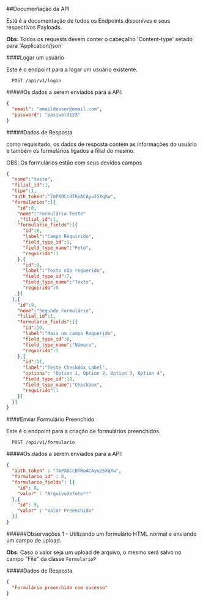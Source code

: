 ##Documentação da API

Está é a documentação de todos os Endpoints disponíves e seus respectivos Payloads.

**Obs:** Todos os requests devem conter o cabeçalho 'Content-type' setado para 'Application/json'

####Logar um usuário

Este é o endpoint para a logar um usuário existente.

```
  POST /api/v1/login
```

#####Os dados a serem enviados para a API:

```json
{
  "email": "emaildouser@email.com",
  "password": "password123"
}
```

#####Dados de Resposta

como requisitado, os dados de resposta contém as informações do usuário e também os formulários ligados a filial do mesmo.

OBS: Os formulários estão com seus devidos campos

```json
{
  "nome":"teste",
  "filial_id":1,
  "tipo":1,
  "auth_token":"7mPXOCcBTRoACAyu25XqXw",
  "formularios":[{
    "id":8,
    "nome":"Formulário Teste"
    ,"filial_id":1,
    "formulario_fields":[{
      "id":8,
      "label":"Campo Requirido",
      "field_type_id":1,
      "field_type_name":"Foto",
      "requirido":1
    },{
      "id":9,
      "label":"Texto não requerido",
      "field_type_id":7,
      "field_type_name":"Texto",
      "requirido":0
    }]
  },{
    "id":9,
    "nome":"Segundo Formulário",
    "filial_id":1,
    "formulario_fields":[{
      "id":10,
      "label":"Mais um campo Requerido",
      "field_type_id":8,
      "field_type_name":"Número",
      "requirido":1
    },{
      "id":11,
      "label":"Teste CheckBox Label",
      "options": "Option 1, Option 2, Option 3, Option 4",
      "field_type_id":10,
      "field_type_name":"Checkbox",
      "requirido":1
    }]
  }]
}
```

####Enviar Formulário Preenchido

Este é o endpoint para a criação de formulários preenchidos.

```
  POST /api/v1/formulario
```

#####Os dados a serem enviados para a API:

```json
{
  "auth_token" : "7mPXOCcBTRoACAyu25XqXw",
  "formulario_id" : 8,
  "formulario_fields": [{
    "id": 8,
    "valor" : "Arquivodefoto*¹"
  },{
    "id": 9,
    "valor" : "Valor Preenchido"
  }]
}
```

######Observações
1 - Utilizando um formulário HTML normal e enviando um campo de upload.

**Obs:** Caso o valor seja um upload de arquivo, o mesmo será salvo no campo "File" da classe `FormularioP`

#####Dados de Resposta

```json
{
  "Formulário preenchido com sucesso"
}
```